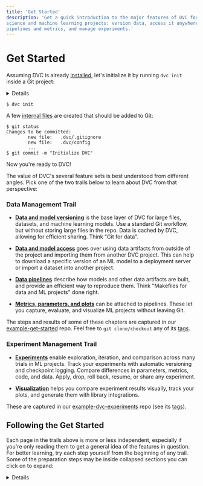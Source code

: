 ```yaml
---
title: 'Get Started'
description: 'Get a quick introduction to the major features of DVC for data
science and machine learning projects: version data, access it anywhere, capture
pipelines and metrics, and manage experiments.'
---
```


# Get Started

Assuming DVC is already [installed](/doc/install), let's initialize it by
running `dvc init` inside a Git project:

<details>

### ⚙️ Expand to prepare a project.

Imagine we want to building an ML project from scratch. Let's start by creating
a Git repository:

```cli
$ mkdir example-get-started
$ cd example-get-started
$ git init
```

<admon type="info">

This directory name is actually used in our
[example-get-started](https://github.com/iterative/example-get-started) repo.

</admon>

</details>

```cli
$ dvc init
```

A few [internal files](/doc/user-guide/project-structure/internal-files) are
created that should be added to Git:

```cli
$ git status
Changes to be committed:
        new file:   .dvc/.gitignore
        new file:   .dvc/config
        ...
$ git commit -m "Initialize DVC"
```

Now you're ready to DVC!

The value of DVC's several feature sets is best understood from different
angles. Pick one of the two trails below to learn about DVC from that 
perspective:

### Data Management Trail

- **[Data and model versioning]** is the base layer of DVC for large files,
  datasets, and machine learning models. Use a standard Git workflow, but
  without storing large files in the repo. Data is cached by DVC, allowing for
  efficient sharing. Think "Git for data".

- **[Data and model access]** goes over using data artifacts from outside of the
  project and importing them from another DVC project. This can help to download
  a specific version of an ML model to a deployment server or import a dataset
  into another project.

- **[Data pipelines]** describe how models and other data artifacts are built,
  and provide an efficient way to reproduce them. Think "Makefiles for data and
  ML projects" done right.

- **[Metrics, parameters, and plots]** can be attached to pipelines. These let
  you capture, evaluate, and visualize ML projects without leaving Git.

[data and model versioning]: /doc/start/data-management/data-versioning
[data and model access]: /doc/start/data-management/data-and-model-access
[data pipelines]: /doc/start/data-management/data-pipelines
[metrics, parameters, and plots]:
  /doc/start/data-management/metrics-parameters-plots

<admon type="tip">

The steps and results of some of these chapters are captured in our
[example-get-started] repo. Feel free to `git clone/checkout` any of its [tags].

[example-get-started]: https://github.com/iterative/example-get-started
[tags]: https://github.com/iterative/example-get-started/tags

</admon>

### Experiment Management Trail

- **[Experiments]** enable exploration, iteration, and comparison across many
  trials in ML projects. Track your experiments with automatic versioning and
  checkpoint logging. Compare differences in parameters, metrics, code, and
  data. Apply, drop, roll back, resume, or share any experiment.

- **[Visualization]** helps you compare experiment results visually, track your
  plots, and generate them with library integrations.

[experiments]: /doc/start/experiment-management/experiments
[visualization]: /doc/start/experiment-management/visualization

<admon type="tip">

These are captured in our [example-dvc-experiments] repo (see its [tags]).

[example-dvc-experiments]: https://github.com/iterative/example-dvc-experiments
[tags]: https://github.com/iterative/example-dvc-experiments/tags

</admon>

## Following the Get Started

Each page in the trails above is more or less independent, especially if you're
only reading them to get a general idea of the features in question. For better
learning, try each step yourself from the beginning of any trail. Some of the
preparation steps may be inside collapsed sections you can click on to expand:

<details>

### Click for an example!

Click the header again to collapse this message. Or move on by picking a page
from the list above, left-side navigation, or just click `NEXT` below!

</details>
